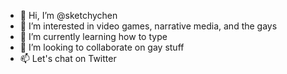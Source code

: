 - 👋 Hi, I’m @sketchychen
- 👀 I’m interested in video games, narrative media, and the gays
- 🌱 I’m currently learning how to type
- 💞️ I’m looking to collaborate on gay stuff
- 📫 Let's chat on Twitter

<!---
sketchychen/sketchychen is a ✨ special ✨ repository because its `README.md` (this file) appears on your GitHub profile.
You can click the Preview link to take a look at your changes.
--->
